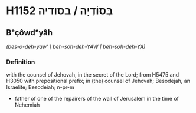 # H1152 בְּסוֹדְיָה / בסודיה

## Bᵉçôwdᵉyâh

_(bes-o-deh-yaw' | beh-soh-deh-YAW | beh-soh-deh-YA)_

### Definition

with the counsel of Jehovah, in the secret of the Lord; from H5475 and H3050 with prepositional prefix; in (the) counsel of Jehovah; Besodejah, an Israelite; Besodeiah; n-pr-m

- father of one of the repairers of the wall of Jerusalem in the time of Nehemiah
